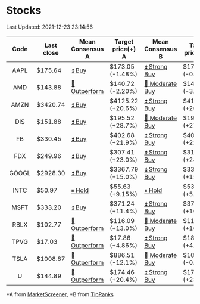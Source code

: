 # Stocks
Last Updated: 2021-12-23 23:14:56

|Code|Last close|Mean Consensus A|Target price(+) A|Mean Consensus B|Target price(+) B|
|:--:|-|-|-|-|-|
|AAPL|$175.64|[⏫ Buy](https://m.marketscreener.com/quote/stock/-4849/)|$173.05 (-1.48%)|[⏫ Strong Buy](https://www.tipranks.com/stocks/aapl/forecast)|$175.28 (-0.20%)|
|AMD|$143.88|[🔼 Outperform](https://m.marketscreener.com/quote/stock/-19475876/)|$140.72 (-2.20%)|[🔼 Moderate Buy](https://www.tipranks.com/stocks/amd/forecast)|$143.15 (-3.08%)|
|AMZN|$3420.74|[⏫ Buy](https://m.marketscreener.com/quote/stock/-12864605/)|$4125.22 (+20.6%)|[⏫ Strong Buy](https://www.tipranks.com/stocks/amzn/forecast)|$4127.50 (+20.57%)|
|DIS|$151.88|[⏫ Buy](https://m.marketscreener.com/quote/stock/-4842/)|$195.52 (+28.7%)|[🔼 Moderate Buy](https://www.tipranks.com/stocks/dis/forecast)|$196.21 (+27.53%)|
|FB|$330.45|[⏫ Buy](https://m.marketscreener.com/quote/stock/-10547141/)|$402.68 (+21.9%)|[⏫ Strong Buy](https://www.tipranks.com/stocks/fb/forecast)|$406.31 (+22.96%)|
|FDX|$249.96|[⏫ Buy](https://m.marketscreener.com/quote/stock/-12585/)|$307.41 (+23.0%)|[⏫ Strong Buy](https://www.tipranks.com/stocks/fdx/forecast)|$311.31 (+24.54%)|
|GOOGL|$2928.30|[⏫ Buy](https://m.marketscreener.com/quote/stock/-24203373/)|$3367.79 (+15.0%)|[⏫ Strong Buy](https://www.tipranks.com/stocks/googl/forecast)|$3368.75 (+15.04%)|
|INTC|$50.97|[⏸ Hold](https://m.marketscreener.com/quote/stock/-4829/)|$55.63 (+9.15%)|[⏸ Hold](https://www.tipranks.com/stocks/intc/forecast)|$53.80 (+5.55%)|
|MSFT|$333.20|[⏫ Buy](https://m.marketscreener.com/quote/stock/-4835/)|$371.24 (+11.4%)|[⏫ Strong Buy](https://www.tipranks.com/stocks/msft/forecast)|$370.23 (+10.49%)|
|RBLX|$102.77|[🔼 Outperform](https://m.marketscreener.com/quote/stock/-117793644/)|$116.09 (+13.0%)|[🔼 Moderate Buy](https://www.tipranks.com/stocks/rblx/forecast)|$116.90 (+16.90%)|
|TPVG|$17.03|[🔼 Outperform](https://m.marketscreener.com/quote/stock/-15933327/)|$17.86 (+4.86%)|[⏫ Strong Buy](https://www.tipranks.com/stocks/tpvg/forecast)|$18.13 (+4.50%)|
|TSLA|$1008.87|[🔼 Outperform](https://m.marketscreener.com/quote/stock/-6344549/)|$886.51 (-12.1%)|[🔼 Moderate Buy](https://www.tipranks.com/stocks/tsla/forecast)|$1004.33 (-0.45%)|
|U|$144.89|[🔼 Outperform](https://m.marketscreener.com/quote/stock/-112492634/)|$174.46 (+20.4%)|[⏫ Strong Buy](https://www.tipranks.com/stocks/u/forecast)|$178.86 (+23.45%)|


*A from [MarketScreener](https://www.marketscreener.com), *B from [TipRanks](https://www.tipranks.com)
